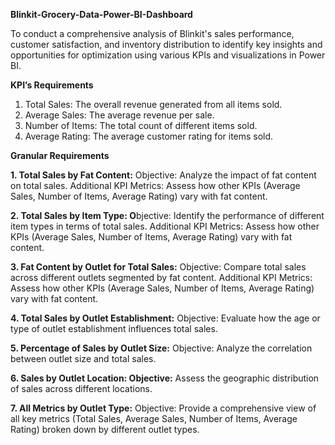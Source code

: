 **Blinkit-Grocery-Data-Power-BI-Dashboard**

To conduct a comprehensive analysis of Blinkit's sales performance, customer satisfaction, and inventory distribution to identify key insights and opportunities for optimization using various KPIs and visualizations in Power BI.

**KPI’s Requirements**
1.	Total Sales: The overall revenue generated from all items sold.
2.	Average Sales: The average revenue per sale.
3.	Number of Items: The total count of different items sold.
4.	Average Rating: The average customer rating for items sold.
   
**Granular Requirements**

**1.	Total Sales by Fat Content:** Objective: Analyze the impact of fat content on total sales. Additional KPI Metrics: Assess how other KPIs (Average Sales, Number of Items, Average Rating) vary with fat content.

**2.	Total Sales by Item Type: O**bjective: Identify the performance of different item types in terms of total sales. Additional KPI Metrics: Assess how other KPIs (Average Sales, Number of Items, Average Rating) vary with fat content.

**3.	Fat Content by Outlet for Total Sales:** Objective: Compare total sales across different outlets segmented by fat content. Additional KPI Metrics: Assess how other KPIs (Average Sales, Number of Items, Average Rating) vary with fat content.

**4.	Total Sales by Outlet Establishment:** Objective: Evaluate how the age or type of outlet establishment influences total sales.

**5.	Percentage of Sales by Outlet Size:** Objective: Analyze the correlation between outlet size and total sales.

**6.	Sales by Outlet Location: Objective:** Assess the geographic distribution of sales across different locations.

**7.	All Metrics by Outlet Type:** Objective: Provide a comprehensive view of all key metrics (Total Sales, Average Sales, Number of Items, Average Rating) broken down by different outlet types.
